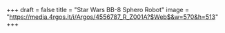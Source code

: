 +++
draft = false
title = "Star Wars BB-8 Sphero Robot"
image = "https://media.4rgos.it/i/Argos/4556787_R_Z001A?$Web$&w=570&h=513"
+++
